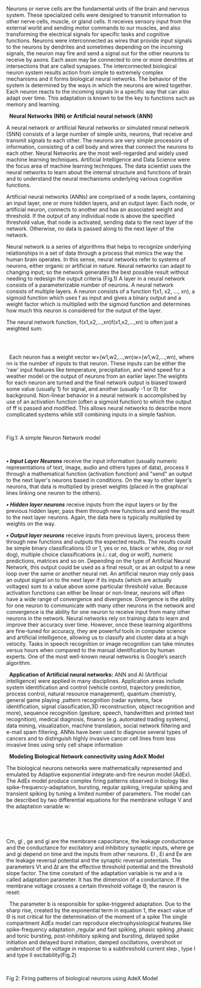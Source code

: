 Neurons or nerve cells are the fundamental units of the brain and nervous system. These specialized cells were designed to transmit information to other nerve cells, muscle, or gland cells. It receives sensory input from the external world and sending motor commands to our muscles, and also transforming the electrical signals for specific tasks and cognitive functions. Neurons were interconnected as wires that provide input signals to the neurons by dendrites and sometimes depending on the incoming signals, the neuron may fire and send a signal out for the other neurons to receive by axons. Each axon may be connected to one or more dendrites at intersections that are called synapses. The interconnected biological neuron system results action from simple to extremely complex mechanisms and it forms biological neural networks. The behavior of the system is determined by the ways in which the neurons are wired together. Each neuron reacts to the incoming signals in a specific way that can also adapt over time. This adaptation is known to be the key to functions such as memory and learning.

&nbsp;
**Neural Networks (NN) or Artificial neural network (ANN)**
&nbsp;

A neural network or artificial Neural networks or simulated neural network (SNN) consists of a large number of simple units, neurons, that receive and transmit signals to each other. The neurons are very simple processors of information, consisting of a cell body and wires that connect the neurons to each other. Neural Networks are the most well-regarded and widely used machine learning techniques. Artificial Intelligence and Data Science were the focus area of machine learning techniques. The data scientist uses the neural networks to learn about the internal structure and functions of brain and to understand the neural mechanisms underlying various cognitive functions.

Artificial neural networks (ANNs) are comprised of a node layers, containing an input layer, one or more hidden layers, and an output layer. Each node, or artificial neuron, connects to another and has an associated weight and threshold. If the output of any individual node is above the specified threshold value, that node is activated, sending data to the next layer of the network. Otherwise, no data is passed along to the next layer of the network.

Neural network is a series of algorithms that helps to recognize underlying relationships in a set of data through a process that mimics the way the human brain operates. In this sense, neural networks refer to systems of neurons, either organic or artificial in nature. Neural networks can adapt to changing input; so the network generates the best possible result without needing to redesign the output criteria (Fig.1)
A layer in a neural network consists of a parameterizable number of neurons. A neural network consists of multiple layers. A neuron consists of a function f(x1, x2, ..., xn), a sigmoid function which uses f as input and gives a binary output and a weight factor which is multiplied with the sigmoid function and determines how much this neuron is considered for the output of the layer.

The neural network function, f(x1,x2,…,xn)f(x1,x2,…,xn) is often just a weighted sum:

&nbsp;
<center><img src="images/ntwrk1.png" title="" /></center>

&nbsp;
Each neuron has a weight vector w=(w1,w2,...,wn)w=(w1,w2,...,wn), where nn is the number of inputs to that neuron. These inputs can be either the 'raw' input features like temperature, precipitation, and wind speed for a weather model or the output of neurons from an earlier layer.The weights for each neuron are turned and the final network output is biased toward some value (usually 1) for signal, and another (usually -1 or 0) for background. Non-linear behavior in a neural network is accomplished by use of an activation function (often a sigmoid function) to which the output of ff is passed and modified. This allows neural networks to describe more complicated systems while still combining inputs in a simple fashion.

&nbsp;
<center><img src="images/ntwrk2.png" title="" /></center>
Fig.1: A simple Neuron Network model

&nbsp;

***• Input Layer Neurons*** receive the input information (usually numeric representations of text, image, audio and others types of data), process it through a mathematical function (activation function) and "send" an output to the next layer's neurons based in conditions. On the way to other layer's neurons, that data is multiplied by preset weights (placed in the graphical lines linking one neuron to the others).

***•	Hidden layer neurons*** receive inputs from the input layers or by the previous hidden layer, pass them through new functions and send the result to the next layer neurons. Again, the data here is typically multiplied by weights on the way.

***•	Output layer neurons*** receive inputs from previous layers, process them through new functions and outputs the expected results. The results could be simple binary classifications (0 or 1, yes or no, black or white, dog or not dog), multiple choice classifications (e.i.: cat, dog or wolf), numeric predictions, matrices and so on. Depending on the type of Artificial Neural Network, this output could be used as a final result, or as an output to a new loop over the same or another neural net.
An artificial neuron may only pass an output signal on to the next layer if its inputs (which are actually voltages) sum to a value above some particular threshold value. Because activation functions can either be linear or non-linear, neurons will often have a wide range of convergence and divergence. Divergence is the ability for one neuron to communicate with many other neurons in the network and convergence is the ability for one neuron to receive input from many other neurons in the network. 
Neural networks rely on training data to learn and improve their accuracy over time. However, once these learning algorithms are fine-tuned for accuracy, they are powerful tools in computer science and artificial intelligence, allowing us to classify and cluster data at a high velocity. Tasks in speech recognition or image recognition can take minutes versus hours when compared to the manual identification by human experts. One of the most well-known neural networks is Google’s search algorithm.

&nbsp;
**Application of Artificial neural networks:** ANN and AI (Artificial intelligence) were applied in many   disciplines. Application areas include system identification and control (vehicle control, trajectory prediction, process control, natural resource management), quantum chemistry, general game playing ,pattern recognition (radar systems, face identification, signal classification,3D reconstruction, object recognition and more), sequence recognition (gesture, speech, handwritten and printed text recognition), medical diagnosis, finance (e.g. automated trading systems), data mining, visualization, machine translation, social network filtering and e-mail spam filtering. ANNs have been used to diagnose several types of cancers and to distinguish highly invasive cancer cell lines from less invasive lines using only cell shape information
 
 &nbsp;
 **Modeling Biological Network connectivity using AdeX Model**
 
The biological neurons networks were mathematically represented and emulated by Adaptive exponential integrate-and-fire neuron model (AdEx). The AdEx model produce complex firing patterns observed in biology like spike-frequency-adaptation, bursting, regular spiking, irregular spiking and transient spiking by tuning a limited number of parameters. The model can be described by two differential equations for the membrane voltage V and the adaptation variable w:

&nbsp;
<center><img src="images/ntwrk3.png" title="" /></center>
&nbsp;

Cm, gl , ge and gi are the membrane capacitance, the leakage conductance and the conductance for excitatory and inhibitory synaptic inputs, where ge and gi depend on time and the inputs from other neurons. El , Ei and Ee are the leakage reversal potential and the synaptic reversal potentials. The parameters Vt and ∆t are the effective threshold potential and the threshold slope factor. The time constant of the adaptation variable is τw and a is called adaptation parameter. It has the dimension of a conductance. If the membrane voltage crosses a certain threshold voltage Θ, the neuron is reset:
&nbsp;
<center><img src="images/ntwrk4.png" title="" /></center>
&nbsp;
The parameter b is responsible for spike-triggered adaptation. Due to the sharp rise, created by the exponential term in equation 1, the exact value of Θ is not critical for the determination of the moment of a spike
The single compartment AdEx model can reproduce electrophysiological features like spike-frequency adaptation ,regular and fast spiking, phasic spiking ,phasic and tonic bursting, post-inhibitory spiking and bursting, delayed spike initiation and delayed burst initiation, damped oscillations, overshoot or undershoot of the voltage in response to a subthreshold current step , type I and type II excitability(Fig.2)

&nbsp;
<center><img src="images/ntwrk5.png" title="" /></center>
Fig 2: Firing patterns of biological neurons using AdeX Model&nbsp;
&nbsp;


